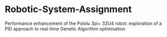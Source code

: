 # Robotic-System-Assignment
Performance enhancement of the Pololu 3pi+ 32U4 robot: exploration of a PID approach to real-time Genetic Algorithm optimisation
